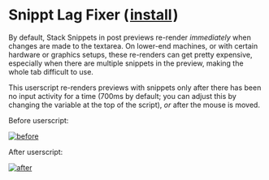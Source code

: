 # Snippt Lag Fixer (&#8202;[install](https://github.com/CertainPerformance/Stack-Exchange-Userscripts/raw/master/Stack-Snippet-Userscripts/Lag-Fixer/StackSnippetLagFixer.user.js)&#8202;)

By default, Stack Snippets in post previews re-render *immediately* when changes are made to the textarea. On lower-end machines, or with certain hardware or graphics setups, these re-renders can get pretty expensive, especially when there are multiple snippets in the preview, making the whole tab difficult to use.

This userscript re-renders previews with snippets only after there has been no input activity for a time (700ms by default; you can adjust this by changing the variable at the top of the script), *or* after the mouse is moved.

Before userscript:

[![before](https://github.com/CertainPerformance/Stack-Exchange-Userscripts/raw/master/Stack-Snippet-Userscripts/Lag-Fixer/before.gif)](https://github.com/CertainPerformance/Stack-Exchange-Userscripts/raw/master/Stack-Snippet-Userscripts/Lag-Fixer/before.gif)

After userscript:

[![after](https://github.com/CertainPerformance/Stack-Exchange-Userscripts/raw/master/Stack-Snippet-Userscripts/Lag-Fixer/after.gif)](https://github.com/CertainPerformance/Stack-Exchange-Userscripts/raw/master/Stack-Snippet-Userscripts/Lag-Fixer/after.gif)
